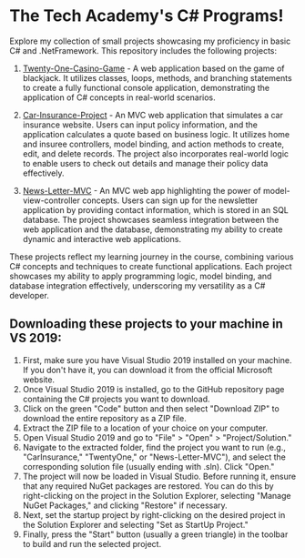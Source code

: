 # The Tech Academy's C# Programs!
Explore my collection of small projects showcasing my proficiency in basic C# and .NetFramework. This repository includes the following projects:


1. [Twenty-One-Casino-Game](https://github.com/psalazar5/The-Tech-Academy-Basic-C-Sharp-Projects/tree/main/Basic_C%23_Programs/TwentyOne) - A web application based on the game of blackjack. It utilizes classes, loops, methods, and branching statements to create a fully functional console application, demonstrating the application of C# concepts in real-world scenarios.

2. [Car-Insurance-Project](https://github.com/psalazar5/The-Tech-Academy-Basic-C-Sharp-Projects/tree/main/Basic_C%23_Programs/CarInsurance) - An MVC web application that simulates a car insurance website. Users can input policy information, and the application calculates a quote based on business logic. It utilizes home and insuree controllers, model binding, and action methods to create, edit, and delete records. The project also incorporates real-world logic to enable users to check out details and manage their policy data effectively.
   
3. [News-Letter-MVC](https://github.com/psalazar5/The-Tech-Academy-Basic-C-Sharp-Projects/tree/main/Basic_C%23_Programs/WebApplicationMVC) -  An MVC web app highlighting the power of model-view-controller concepts. Users can sign up for the newsletter application by providing contact information, which is stored in an SQL database. The project showcases seamless integration between the web application and the database, demonstrating my ability to create dynamic and interactive web applications.

These projects reflect my learning journey in the course, combining various C# concepts and techniques to create functional applications. Each project showcases my ability to apply programming logic, model binding, and database integration effectively, underscoring my versatility as a C# developer.

## Downloading these projects to your machine in VS 2019:

<ol>
  <li>
    First, make sure you have Visual Studio 2019 installed on your machine. If you don't have it, you can download it from the official Microsoft website.
  </li>
  <li>
    Once Visual Studio 2019 is installed, go to the GitHub repository page containing the C# projects you want to download.    
  </li>
  <li>
    Click on the green "Code" button and then select "Download ZIP" to download the entire repository as a ZIP file.
  </li>
  <li>
    Extract the ZIP file to a location of your choice on your computer.
  </li>
  <li>
    Open Visual Studio 2019 and go to "File" > "Open" > "Project/Solution."
  </li>
  <li>
    Navigate to the extracted folder, find the project you want to run (e.g., "CarInsurance," "TwentyOne," or "News-Letter-MVC"), and select the corresponding solution file (usually ending with .sln). Click "Open."
  </li>
  <li>
    The project will now be loaded in Visual Studio. Before running it, ensure that any required NuGet packages are restored. You can do this by right-clicking on the project in the Solution Explorer, selecting "Manage NuGet Packages," and clicking "Restore" if necessary.
  </li>
  <li>
    Next, set the startup project by right-clicking on the desired project in the Solution Explorer and selecting "Set as StartUp Project."
  </li>
  <li>
    Finally, press the "Start" button (usually a green triangle) in the toolbar to build and run the selected project.
  </li>
</ol>
